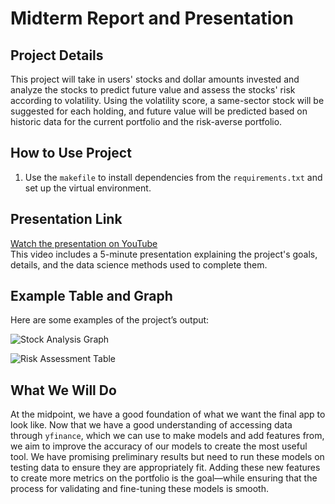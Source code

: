 # Midterm Report and Presentation

## Project Details
This project will take in users' stocks and dollar amounts invested and analyze the stocks to predict future value and assess the stocks' risk according to volatility. Using the volatility score, a same-sector stock will be suggested for each holding, and future value will be predicted based on historic data for the current portfolio and the risk-averse portfolio.

## How to Use Project
1. Use the `makefile` to install dependencies from the `requirements.txt` and set up the virtual environment.

## Presentation Link
[Watch the presentation on YouTube](https://youtu.be/J7ZJD8LqPIA)  
This video includes a 5-minute presentation explaining the project's goals, details, and the data science methods used to complete them.

## Example Table and Graph
Here are some examples of the project’s output:

![Stock Analysis Graph](images/img1.png)

![Risk Assessment Table](images/img2.png)

## What We Will Do
At the midpoint, we have a good foundation of what we want the final app to look like. Now that we have a good understanding of accessing data through `yfinance`, which we can use to make models and add features from, we aim to improve the accuracy of our models to create the most useful tool. We have promising preliminary results but need to run these models on testing data to ensure they are appropriately fit. Adding these new features to create more metrics on the portfolio is the goal—while ensuring that the process for validating and fine-tuning these models is smooth.
